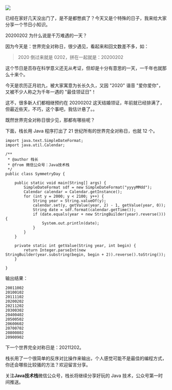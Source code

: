![](http://img.javastack.cn/20200202144625.png)

已经在家好几天没出门了，是不是都憋疯了？今天又是个特殊的日子，我来给大家分享一个节日小知识。

20200202 为什么说是千万难遇的一天？

因为今天是：世界完全对称日，很少遇见，看起来和回文数差不多，如：

> 2020 倒过来就是 0202，拼在一起就是：20200202

这个节日是否存在科学意义还无从考证，但却是十分有意思的一天，一千年也就那么十来个。

今天是农历正月初九，被大家寓意为长长久久，又因 "2020" 谐音 "爱你爱你"，又被不少人称之为千年一遇的 "最佳领证日"！

这不，很多新人们都相继预约在 20200202 这天结婚领证，年前就已经排满了，但最近些天，不巧，这个事吧，我估计悬了。。

既然世界完全对称日很少见，那都有哪些呢？

下面，栈长用 Java 程序打出了 21 世纪所有的世界完全对称日，也就 12 个。

```
import java.text.SimpleDateFormat;
import java.util.Calendar;

/**
 * @author 栈长
 * @from 微信公众号：Java技术栈
 */
public class SymmetryDay {

    public static void main(String[] args) {
        SimpleDateFormat sdf = new SimpleDateFormat("yyyyMMdd");
        Calendar calendar = Calendar.getInstance();
        for (int y = 2000; y < 2100; y++) {
            String year = String.valueOf(y);
            calendar.set(y, getValue(year, 2) - 1, getValue(year, 0));
            String date = sdf.format(calendar.getTime());
            if (date.equals(year + new StringBuilder(year).reverse())) {
                System.out.println(date);
            }
        }
    }

    private static int getValue(String year, int begin) {
        return Integer.parseInt(new StringBuilder(year.substring(begin, begin + 2)).reverse().toString());
    }

}
```

输出结果：

```
20011002
20100102
20111102
20200202
20211202
20300302
20400402
20500502
20600602
20700702
20800802
20900902
```

下一个世界完全对称日是：20211202。

栈长用了一个很简单的反序对比操作来输出，个人感觉可能不是最佳的编程方式，你还会哪些比较骚的方法？欢迎留言分享。

关注**Java技术栈**微信公众号，栈长将继续分享好玩的 Java 技术，公众号第一时间推送。

